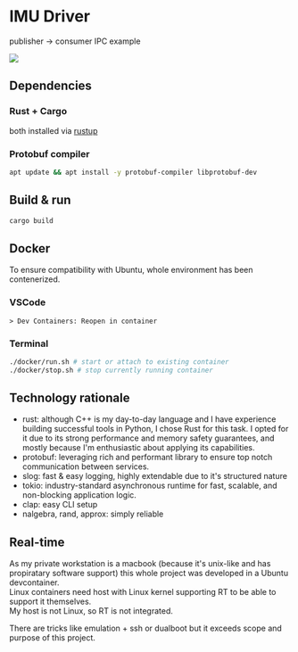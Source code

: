 # IMU Driver
publisher -> consumer IPC example 

![](https://shields.io/badge/-Rust-3776AB?style=flat&logo=rust)

## Dependencies
### Rust + Cargo
both installed via [rustup](https://www.rust-lang.org/tools/install)
### Protobuf compiler
```sh
apt update && apt install -y protobuf-compiler libprotobuf-dev
```

## Build & run
```sh
cargo build
```

## Docker
To ensure compatibility with Ubuntu, whole environment has been contenerized.

### VSCode
`> Dev Containers: Reopen in container`

### Terminal
```sh
./docker/run.sh # start or attach to existing container
./docker/stop.sh # stop currently running container
```

## Technology rationale
- rust: although C++ is my day-to-day language and I have experience building successful tools in Python, I chose Rust for this task.
I opted for it due to its strong performance and memory safety guarantees, and mostly because I'm enthusiastic about applying its capabilities.
- protobuf: leveraging rich and performant library to ensure top notch communication between services.
- slog: fast & easy logging, highly extendable due to it's structured nature
- tokio: industry-standard asynchronous runtime for fast, scalable, and non-blocking application logic.
- clap: easy CLI setup
- nalgebra, rand, approx: simply reliable

## Real-time
As my private workstation is a macbook (because it's unix-like and has propiratary software support)
this whole project was developed in a Ubuntu devcontainer.\
Linux containers need host with Linux kernel supporting RT to be able to support it themselves.\
My host is not Linux, so RT is not integrated.

There are tricks like emulation + ssh or dualboot but it exceeds scope and purpose of this project.